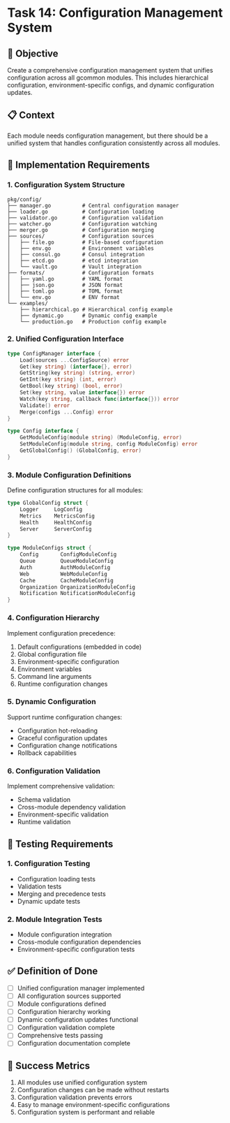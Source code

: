 <!-- file: tasks/14-configuration-management-system.md -->
<!-- version: 1.0.0 -->
<!-- guid: p4q4r4s4-n4o4-7p7q-1l1m-456789012nop -->

# Task 14: Configuration Management System

## 🎯 Objective

Create a comprehensive configuration management system that unifies configuration across all gcommon modules. This includes hierarchical configuration, environment-specific configs, and dynamic configuration updates.

## 📋 Context

Each module needs configuration management, but there should be a unified system that handles configuration consistently across all modules.

## 🔧 Implementation Requirements

### 1. Configuration System Structure

```text
pkg/config/
├── manager.go          # Central configuration manager
├── loader.go           # Configuration loading
├── validator.go        # Configuration validation
├── watcher.go          # Configuration watching
├── merger.go           # Configuration merging
├── sources/            # Configuration sources
│   ├── file.go         # File-based configuration
│   ├── env.go          # Environment variables
│   ├── consul.go       # Consul integration
│   ├── etcd.go         # etcd integration
│   └── vault.go        # Vault integration
├── formats/            # Configuration formats
│   ├── yaml.go         # YAML format
│   ├── json.go         # JSON format
│   ├── toml.go         # TOML format
│   └── env.go          # ENV format
└── examples/
    ├── hierarchical.go # Hierarchical config example
    ├── dynamic.go      # Dynamic config example
    └── production.go   # Production config example
```

### 2. Unified Configuration Interface

```go
type ConfigManager interface {
    Load(sources ...ConfigSource) error
    Get(key string) (interface{}, error)
    GetString(key string) (string, error)
    GetInt(key string) (int, error)
    GetBool(key string) (bool, error)
    Set(key string, value interface{}) error
    Watch(key string, callback func(interface{})) error
    Validate() error
    Merge(configs ...Config) error
}

type Config interface {
    GetModuleConfig(module string) (ModuleConfig, error)
    SetModuleConfig(module string, config ModuleConfig) error
    GetGlobalConfig() (GlobalConfig, error)
}
```

### 3. Module Configuration Definitions

Define configuration structures for all modules:

```go
type GlobalConfig struct {
    Logger     LogConfig
    Metrics    MetricsConfig
    Health     HealthConfig
    Server     ServerConfig
}

type ModuleConfigs struct {
    Config       ConfigModuleConfig
    Queue        QueueModuleConfig
    Auth         AuthModuleConfig
    Web          WebModuleConfig
    Cache        CacheModuleConfig
    Organization OrganizationModuleConfig
    Notification NotificationModuleConfig
}
```

### 4. Configuration Hierarchy

Implement configuration precedence:

1. Default configurations (embedded in code)
2. Global configuration file
3. Environment-specific configuration
4. Environment variables
5. Command line arguments
6. Runtime configuration changes

### 5. Dynamic Configuration

Support runtime configuration changes:

- Configuration hot-reloading
- Graceful configuration updates
- Configuration change notifications
- Rollback capabilities

### 6. Configuration Validation

Implement comprehensive validation:

- Schema validation
- Cross-module dependency validation
- Environment-specific validation
- Runtime validation

## 🧪 Testing Requirements

### 1. Configuration Testing

- Configuration loading tests
- Validation tests
- Merging and precedence tests
- Dynamic update tests

### 2. Module Integration Tests

- Module configuration integration
- Cross-module configuration dependencies
- Environment-specific configuration tests

## ✅ Definition of Done

- [ ] Unified configuration manager implemented
- [ ] All configuration sources supported
- [ ] Module configurations defined
- [ ] Configuration hierarchy working
- [ ] Dynamic configuration updates functional
- [ ] Configuration validation complete
- [ ] Comprehensive tests passing
- [ ] Configuration documentation complete

## 🎯 Success Metrics

1. All modules use unified configuration system
2. Configuration changes can be made without restarts
3. Configuration validation prevents errors
4. Easy to manage environment-specific configurations
5. Configuration system is performant and reliable
